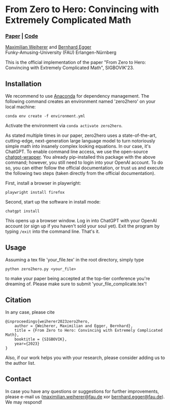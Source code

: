 # From Zero to Hero: Convincing with Extremely Complicated Math

### [Paper](https://eggerbernhard.ch/zero2hero.pdf) | [Code](https://github.com/mweiherer/zero2hero)

[Maximilian Weiherer](https://mweiherer.github.io/) and
[Bernhard Egger](https://eggerbernhard.ch/)<br>
Funky-Amusing-University (FAU) Erlangen-Nürnberg

This is the official implementation of the paper "From Zero to Hero: Convincing with Extremely Complicated Math", SIGBOVIK'23.

## Installation
We recommend to use [Anaconda](https://en.wikipedia.org/wiki/Anaconda) for dependency management. The following command creates an environment named 'zero2hero' on your local machine:
```
conda env create -f environment.yml
```
Activate the environment via `conda activate zero2hero`.

As stated multiple times in our paper, zero2hero uses a state-of-the-art, cutting-edge, next-generation large language model to turn notoriously simple math into insanely complex looking equations. In our case, it's ChatGPT. To enable command line access, we use the open-source [chatgpt-wrapper](https://github.com/mmabrouk/chatgpt-wrapper). You already pip-installed this package with the above command; however, you still need to login into your OpenAI account. To do so, you can either follow the official documentation, or trust us and execute the following two steps (taken directly from the official documentation).

First, install a browser in playwright:
```
playwright install firefox
```

Second, start up the software in install mode:
```
chatgpt install
```

This opens up a browser window. Log in into ChatGPT with your OpenAI account (or sign up if you haven't sold your soul yet). Exit the program by typing `/exit` into the command line. That's it.

## Usage
Assuming a tex file 'your_file.tex' in the root directory, simply type
```
python zero2hero.py <your_file>
```
to make your paper being accepted at the top-tier conference you're dreaming of. Please make sure to submit 'your_file_complicate.tex'!

## Citation
In any case, please cite 

```
@inproceedings{weiherer2023zero2hero,
    author = {Weiherer, Maximilian and Egger, Bernhard},
    title = {From Zero to Hero: Convincing with Extremely Complicated Math},
    booktitle = {SIGBOVIK},
    year={2023}
}
```
Also, if our work helps you with your research, please consider adding us to the author list. 

## Contact
In case you have any questions or suggestions for further improvements, please e-mail us (maximilian.weiherer@fau.de xor bernhard.egger@fau.de). We may respond!

